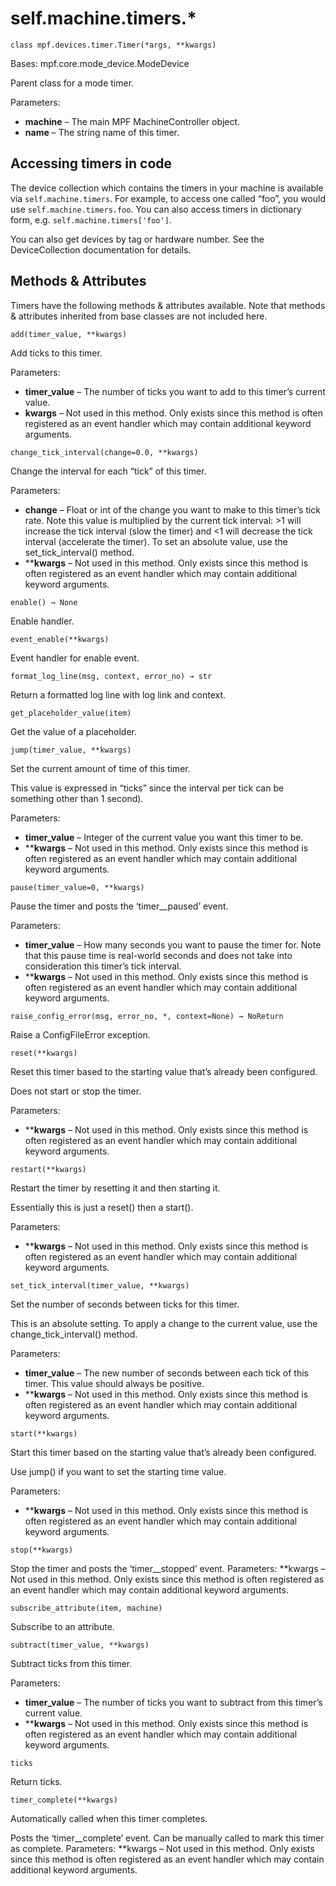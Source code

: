 # self.machine.timers.*

`class mpf.devices.timer.Timer(*args, **kwargs)`

Bases: mpf.core.mode_device.ModeDevice

Parent class for a mode timer.

Parameters:

* **machine** – The main MPF MachineController object.
* **name** – The string name of this timer.

## Accessing timers in code

The device collection which contains the timers in your machine is available via `self.machine.timers`. For example, to access one called “foo”, you would use `self.machine.timers.foo`. You can also access timers in dictionary form, e.g. `self.machine.timers['foo']`.

You can also get devices by tag or hardware number. See the DeviceCollection documentation for details.

## Methods & Attributes

Timers have the following methods & attributes available. Note that methods & attributes inherited from base classes are not included here.

`add(timer_value, **kwargs)`

Add ticks to this timer.

Parameters:

* **timer_value** – The number of ticks you want to add to this timer’s current value.
* **kwargs** – Not used in this method. Only exists since this method is often registered as an event handler which may contain additional keyword arguments.

`change_tick_interval(change=0.0, **kwargs)`

Change the interval for each “tick” of this timer.

Parameters:

* **change** – Float or int of the change you want to make to this timer’s tick rate. Note this value is multiplied by the current tick interval: >1 will increase the tick interval (slow the timer) and <1 will decrease the tick interval (accelerate the timer). To set an absolute value, use the set_tick_interval() method.
* ****kwargs** – Not used in this method. Only exists since this method is often registered as an event handler which may contain additional keyword arguments.

`enable() → None`

Enable handler.

`event_enable(**kwargs)`

Event handler for enable event.

`format_log_line(msg, context, error_no) → str`

Return a formatted log line with log link and context.

`get_placeholder_value(item)`

Get the value of a placeholder.

`jump(timer_value, **kwargs)`

Set the current amount of time of this timer.

This value is expressed in “ticks” since the interval per tick can be something other than 1 second).

Parameters:

* **timer_value** – Integer of the current value you want this timer to be.
* ****kwargs** – Not used in this method. Only exists since this method is often registered as an event handler which may contain additional keyword arguments.

`pause(timer_value=0, **kwargs)`

Pause the timer and posts the ‘timer_<name>_paused’ event.

Parameters:

* **timer_value** – How many seconds you want to pause the timer for. Note that this pause time is real-world seconds and does not take into consideration this timer’s tick interval.
* ****kwargs** – Not used in this method. Only exists since this method is often registered as an event handler which may contain additional keyword arguments.

`raise_config_error(msg, error_no, *, context=None) → NoReturn`

Raise a ConfigFileError exception.

`reset(**kwargs)`

Reset this timer based to the starting value that’s already been configured.

Does not start or stop the timer.

Parameters:

* ****kwargs** – Not used in this method. Only exists since this method is often registered as an event handler which may contain additional keyword arguments.

`restart(**kwargs)`

Restart the timer by resetting it and then starting it.

Essentially this is just a reset() then a start().

Parameters:

* ****kwargs** – Not used in this method. Only exists since this method is often registered as an event handler which may contain additional keyword arguments.

`set_tick_interval(timer_value, **kwargs)`

Set the number of seconds between ticks for this timer.

This is an absolute setting. To apply a change to the current value, use the change_tick_interval() method.

Parameters:

* **timer_value** – The new number of seconds between each tick of this timer. This value should always be positive.
* ****kwargs** – Not used in this method. Only exists since this method is often registered as an event handler which may contain additional keyword arguments.

`start(**kwargs)`

Start this timer based on the starting value that’s already been configured.

Use jump() if you want to set the starting time value.

Parameters:

* ****kwargs** – Not used in this method. Only exists since this method is often registered as an event handler which may contain additional keyword arguments.

`stop(**kwargs)`

Stop the timer and posts the ‘timer_<name>_stopped’ event.
Parameters:	**kwargs – Not used in this method. Only exists since this method is often registered as an event handler which may contain additional keyword arguments.

`subscribe_attribute(item, machine)`

Subscribe to an attribute.

`subtract(timer_value, **kwargs)`

Subtract ticks from this timer.

Parameters:

* **timer_value** – The number of ticks you want to subtract from this timer’s current value.
* ****kwargs** – Not used in this method. Only exists since this method is often registered as an event handler which may contain additional keyword arguments.

`ticks`

Return ticks.

`timer_complete(**kwargs)`

Automatically called when this timer completes.

Posts the ‘timer_<name>_complete’ event. Can be manually called to mark this timer as complete.
Parameters:	**kwargs – Not used in this method. Only exists since this method is often registered as an event handler which may contain additional keyword arguments.
